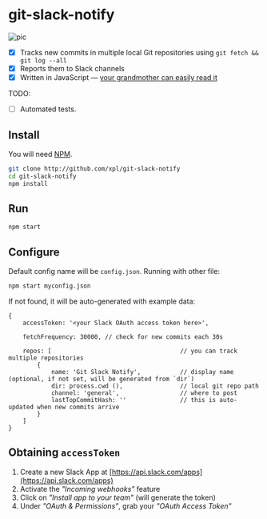 # git-slack-notify

![pic](https://cdn.jpg.wtf/futurico/a6/39/1495803414-a6396ced47686e423007d19d48c00062.png)

- [x] Tracks new commits in multiple local Git repositories using `git fetch && git log --all`
- [x] Reports them to Slack channels
- [x] Written in JavaScript — [your grandmother can easily read it](https://github.com/xpl/git-slack-notify/blob/master/git-slack-notify.js)

TODO:

- [ ] Automated tests.

## Install

You will need [NPM](https://www.npmjs.com/get-npm).

```bash
git clone http://github.com/xpl/git-slack-notify
cd git-slack-notify
npm install
```

## Run

```bash
npm start
```

## Configure

Default config name will be `config.json`. Running with other file:

```bash
npm start myconfig.json
```

If not found, it will be auto-generated with example data:

```
{
    accessToken: '<your Slack OAuth access token here>',

    fetchFrequency: 30000, // check for new commits each 30s

    repos: [                                    // you can track multiple repositories
        {
            name: 'Git Slack Notify',           // display name (optional, if not set, will be generated from `dir`)
            dir: process.cwd (),                // local git repo path
            channel: 'general',                 // where to post
            lastTopCommitHash: ''               // this is auto-updated when new commits arrive
        }
    ]
}
```

## Obtaining `accessToken`

1. Create a new Slack App at [https://api.slack.com/apps](https://api.slack.com/apps)
2. Activate the _"Incoming webhooks"_ feature
3. Click on _"Install app to your team"_ (will generate the token)
4. Under _"OAuth & Permissions"_, grab your _"OAuth Access Token"_
